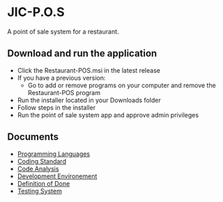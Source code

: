 # JIC-P.O.S
A point of sale system for a restaurant.
## Download and run the application
- Click the Restaurant-POS.msi in the latest release
- If you have a previous version:
  - Go to add or remove programs on your computer and remove the Restaurant-POS program
- Run the installer located in your Downloads folder
- Follow steps in the installer
- Run the point of sale system app and approve admin privileges

## Documents
* [Programming Languages](Documents/programmingLanguages.md)
* [Coding Standard](Documents/codingStandard.md)
* [Code Analysis](Documents/codeAnalysis.md)
* [Development Environement](Documents/developmentEnvironment.md)
* [Definition of Done](Documents/definitionOfDone.md)
* [Testing System](Documents/testingSystem.md)

